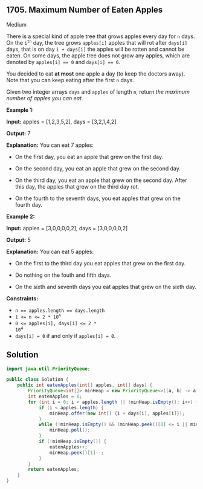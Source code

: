 ## 1705\. Maximum Number of Eaten Apples

Medium

There is a special kind of apple tree that grows apples every day for `n` days. On the <code>i<sup>th</sup></code> day, the tree grows `apples[i]` apples that will rot after `days[i]` days, that is on day `i + days[i]` the apples will be rotten and cannot be eaten. On some days, the apple tree does not grow any apples, which are denoted by `apples[i] == 0` and `days[i] == 0`.

You decided to eat **at most** one apple a day (to keep the doctors away). Note that you can keep eating after the first `n` days.

Given two integer arrays `days` and `apples` of length `n`, return _the maximum number of apples you can eat._

**Example 1:**

**Input:** apples = [1,2,3,5,2], days = [3,2,1,4,2]

**Output:** 7

**Explanation:** You can eat 7 apples:

- On the first day, you eat an apple that grew on the first day. 

- On the second day, you eat an apple that grew on the second day. 

- On the third day, you eat an apple that grew on the second day. After this day, the apples that grew on the third day rot.

- On the fourth to the seventh days, you eat apples that grew on the fourth day.

**Example 2:**

**Input:** apples = [3,0,0,0,0,2], days = [3,0,0,0,0,2]

**Output:** 5

**Explanation:** You can eat 5 apples: 

- On the first to the third day you eat apples that grew on the first day. 

- Do nothing on the fouth and fifth days. 

- On the sixth and seventh days you eat apples that grew on the sixth day.

**Constraints:**

*   `n == apples.length == days.length`
*   <code>1 <= n <= 2 * 10<sup>4</sup></code>
*   <code>0 <= apples[i], days[i] <= 2 * 10<sup>4</sup></code>
*   `days[i] = 0` if and only if `apples[i] = 0`.

## Solution

```java
import java.util.PriorityQueue;

public class Solution {
    public int eatenApples(int[] apples, int[] days) {
        PriorityQueue<int[]> minHeap = new PriorityQueue<>((a, b) -> a[0] - b[0]);
        int eatenApples = 0;
        for (int i = 0; i < apples.length || !minHeap.isEmpty(); i++) {
            if (i < apples.length) {
                minHeap.offer(new int[] {i + days[i], apples[i]});
            }
            while (!minHeap.isEmpty() && (minHeap.peek()[0] <= i || minHeap.peek()[1] <= 0)) {
                minHeap.poll();
            }
            if (!minHeap.isEmpty()) {
                eatenApples++;
                minHeap.peek()[1]--;
            }
        }
        return eatenApples;
    }
}
```